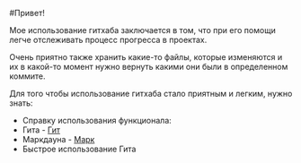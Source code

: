 #Привет!

Мое использование гитхаба заключается в том, что при его помощи легче отслеживать процесс прогресса в проектах.

Очень приятно также хранить какие-то файлы, которые изменяются и их в какой-то момент нужно вернуть какими они были в определенном коммите.

Для того чтобы использование гитхаба стало приятным и легким, нужно знать:
* Справку использования функционала:
 * Гита - [Гит](http://blog.sectorit.net/development/430)
 * Маркдауна - [Марк](https://help.github.com/articles/markdown-basics/)
* Быстрое использование Гита
